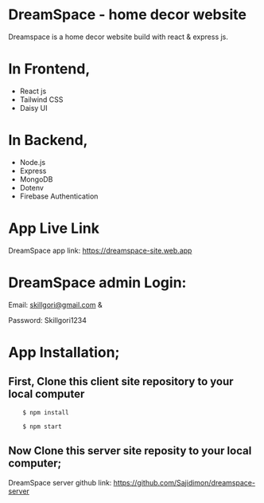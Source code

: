 # DreamSpace - home decor website

Dreamspace is a home decor website build with react & express js.

# In Frontend, 

  - React js
  - Tailwind CSS
  - Daisy UI

# In Backend, 

  - Node.js
  - Express
  - MongoDB
  - Dotenv
  - Firebase Authentication

# App Live Link

DreamSpace app link: https://dreamspace-site.web.app

# DreamSpace admin Login: 

Email: skillgori@gmail.com & 

Password: Skillgori1234

# App Installation;

## First, Clone this client site repository to your local computer

```shell
    $ npm install
```

```shell
    $ npm start
```

## Now Clone this server site reposity to your local computer;

DreamSpace server github link: https://github.com/Sajidimon/dreamspace-server


